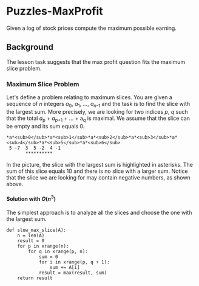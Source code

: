 # Puzzles-MaxProfit

Given a log of stock prices compute the maximum possible earning.

## Background

The lesson task suggests that the max profit question fits the maximum slice problem.

### Maximum Slice Problem

Let's define a problem relating to maximum slices. You are given a sequence of *n* integers
*a*<sub>0</sub>, *a*<sub>1</sub>, ..., *a*<sub>*n*-1</sub> and the task is to find the
slice with the largest sum. More precisely, we are looking for two indices *p*, *q* such
that the total *a*<sub>p</sub> + *a*<sub>*p*+1</sub> + ... + a<sub>q</sub> is maximal.
We assume that the slice can be empty and its sum equals 0.

    *a*<sub>0</sub>*a*<sub>1</sub>*a*<sub>2</sub>*a*<sub>3</sub>*a*<sub>4</sub>*a*<sub>5</sub>*a*<sub>6</sub>
     5 -7  3  5 -2  4 -1
           **********
In the picture, the slice with the largest sum is highlighted in asterisks. The sum of this slice
equals 10 and there is no slice with a larger sum. Notice that the slice we are looking for
may contain negative numbers, as shown above.

#### Solution with *O*(*n*<sup>3</sup>)

The simplest approach is to analyze all the slices and choose the one with the largest sum.

```
def slow_max_slice(A):
    n = len(A)
    result = 0
    for p in xrange(n):
        for q in xrange(p, n):
            sum = 0
            for i in xrange(p, q + 1):
                sum += A[i]
            result = max(result, sum)
    return result
```
